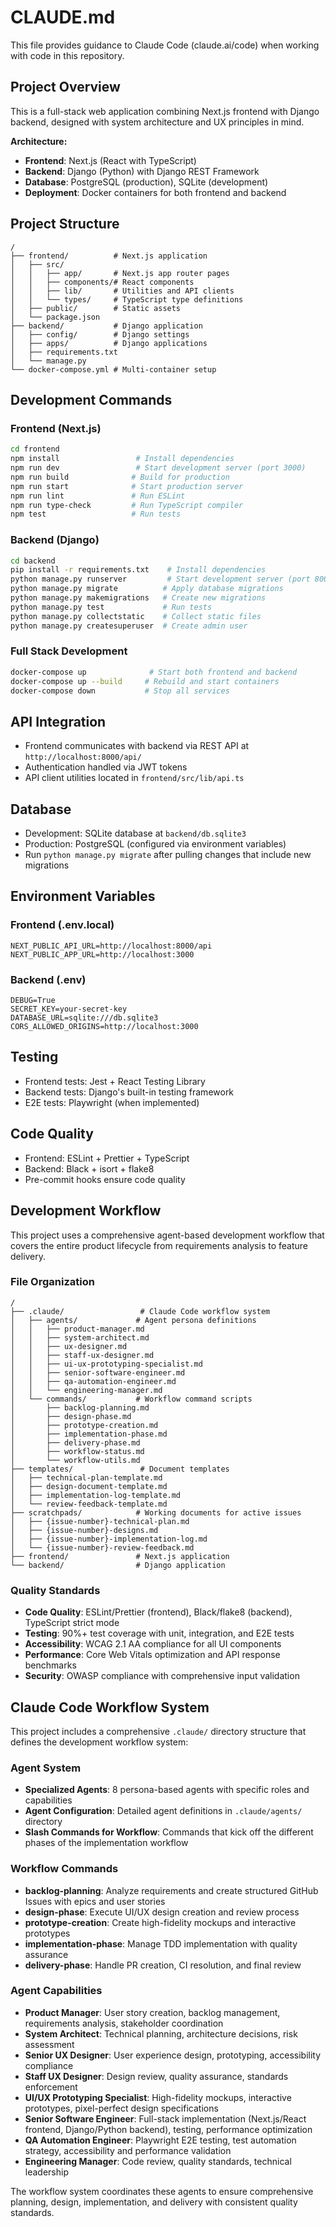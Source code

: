 # CLAUDE.md

This file provides guidance to Claude Code (claude.ai/code) when working with code in this repository.

## Project Overview

This is a full-stack web application combining Next.js frontend with Django backend, designed with system architecture and UX principles in mind.

**Architecture:**
- **Frontend**: Next.js (React with TypeScript)
- **Backend**: Django (Python) with Django REST Framework
- **Database**: PostgreSQL (production), SQLite (development)
- **Deployment**: Docker containers for both frontend and backend

## Project Structure

```
/
├── frontend/          # Next.js application
│   ├── src/
│   │   ├── app/       # Next.js app router pages
│   │   ├── components/# React components
│   │   ├── lib/       # Utilities and API clients
│   │   └── types/     # TypeScript type definitions
│   ├── public/        # Static assets
│   └── package.json
├── backend/           # Django application
│   ├── config/        # Django settings
│   ├── apps/          # Django applications
│   ├── requirements.txt
│   └── manage.py
└── docker-compose.yml # Multi-container setup
```

## Development Commands

### Frontend (Next.js)
```bash
cd frontend
npm install                 # Install dependencies
npm run dev                 # Start development server (port 3000)
npm run build              # Build for production
npm run start              # Start production server
npm run lint               # Run ESLint
npm run type-check         # Run TypeScript compiler
npm test                   # Run tests
```

### Backend (Django)
```bash
cd backend
pip install -r requirements.txt    # Install dependencies
python manage.py runserver         # Start development server (port 8000)
python manage.py migrate          # Apply database migrations
python manage.py makemigrations   # Create new migrations
python manage.py test             # Run tests
python manage.py collectstatic    # Collect static files
python manage.py createsuperuser  # Create admin user
```

### Full Stack Development
```bash
docker-compose up              # Start both frontend and backend
docker-compose up --build     # Rebuild and start containers
docker-compose down           # Stop all services
```

## API Integration

- Frontend communicates with backend via REST API at `http://localhost:8000/api/`
- Authentication handled via JWT tokens
- API client utilities located in `frontend/src/lib/api.ts`

## Database

- Development: SQLite database at `backend/db.sqlite3`
- Production: PostgreSQL (configured via environment variables)
- Run `python manage.py migrate` after pulling changes that include new migrations

## Environment Variables

### Frontend (.env.local)
```
NEXT_PUBLIC_API_URL=http://localhost:8000/api
NEXT_PUBLIC_APP_URL=http://localhost:3000
```

### Backend (.env)
```
DEBUG=True
SECRET_KEY=your-secret-key
DATABASE_URL=sqlite:///db.sqlite3
CORS_ALLOWED_ORIGINS=http://localhost:3000
```

## Testing

- Frontend tests: Jest + React Testing Library
- Backend tests: Django's built-in testing framework
- E2E tests: Playwright (when implemented)

## Code Quality

- Frontend: ESLint + Prettier + TypeScript
- Backend: Black + isort + flake8
- Pre-commit hooks ensure code quality

## Development Workflow

This project uses a comprehensive agent-based development workflow that covers the entire product lifecycle from requirements analysis to feature delivery.

### File Organization

```
/
├── .claude/                 # Claude Code workflow system
│   ├── agents/             # Agent persona definitions
│   │   ├── product-manager.md
│   │   ├── system-architect.md
│   │   ├── ux-designer.md
│   │   ├── staff-ux-designer.md
│   │   ├── ui-ux-prototyping-specialist.md
│   │   ├── senior-software-engineer.md
│   │   ├── qa-automation-engineer.md
│   │   └── engineering-manager.md
│   └── commands/           # Workflow command scripts
│       ├── backlog-planning.md
│       ├── design-phase.md
│       ├── prototype-creation.md
│       ├── implementation-phase.md
│       ├── delivery-phase.md
│       ├── workflow-status.md
│       └── workflow-utils.md
├── templates/               # Document templates
│   ├── technical-plan-template.md
│   ├── design-document-template.md
│   ├── implementation-log-template.md
│   └── review-feedback-template.md
├── scratchpads/            # Working documents for active issues
│   ├── {issue-number}-technical-plan.md
│   ├── {issue-number}-designs.md
│   ├── {issue-number}-implementation-log.md
│   └── {issue-number}-review-feedback.md
├── frontend/               # Next.js application
└── backend/                # Django application
```

### Quality Standards

- **Code Quality**: ESLint/Prettier (frontend), Black/flake8 (backend), TypeScript strict mode
- **Testing**: 90%+ test coverage with unit, integration, and E2E tests
- **Accessibility**: WCAG 2.1 AA compliance for all UI components
- **Performance**: Core Web Vitals optimization and API response benchmarks
- **Security**: OWASP compliance with comprehensive input validation

## Claude Code Workflow System

This project includes a comprehensive `.claude/` directory structure that defines the development workflow system:

### Agent System
- **Specialized Agents**: 8 persona-based agents with specific roles and capabilities
- **Agent Configuration**: Detailed agent definitions in `.claude/agents/` directory
- **Slash Commands for Workflow**: Commands that kick off the different phases of the implementation workflow

### Workflow Commands
- **backlog-planning**: Analyze requirements and create structured GitHub Issues with epics and user stories
- **design-phase**: Execute UI/UX design creation and review process
- **prototype-creation**: Create high-fidelity mockups and interactive prototypes
- **implementation-phase**: Manage TDD implementation with quality assurance
- **delivery-phase**: Handle PR creation, CI resolution, and final review

### Agent Capabilities
- **Product Manager**: User story creation, backlog management, requirements analysis, stakeholder coordination
- **System Architect**: Technical planning, architecture decisions, risk assessment
- **Senior UX Designer**: User experience design, prototyping, accessibility compliance
- **Staff UX Designer**: Design review, quality assurance, standards enforcement
- **UI/UX Prototyping Specialist**: High-fidelity mockups, interactive prototypes, pixel-perfect design specifications
- **Senior Software Engineer**: Full-stack implementation (Next.js/React frontend, Django/Python backend), testing, performance optimization
- **QA Automation Engineer**: Playwright E2E testing, test automation strategy, accessibility and performance validation
- **Engineering Manager**: Code review, quality standards, technical leadership

The workflow system coordinates these agents to ensure comprehensive planning, design, implementation, and delivery with consistent quality standards.